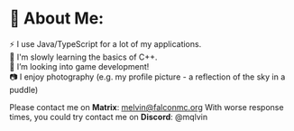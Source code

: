 # 💫 About Me:
⚡ I use Java/TypeScript for a lot of my applications.<br>🎯 I'm slowly learning the basics of C++.<br>🌱 I’m looking into game development!<br>📷 I enjoy photography (e.g. my profile picture - a reflection of the sky in a puddle)


Please contact me on **Matrix**: melvin@falconmc.org
With worse response times, you could try contact me on **Discord**: @mqlvin
